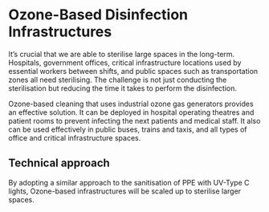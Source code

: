 # Ozone-Based Disinfection Infrastructures


It’s crucial that we are able to sterilise large spaces in the long-term. Hospitals, government offices, critical infrastructure locations used by essential workers between shifts, and public spaces such as transportation zones all need sterilising. The challenge is not just conducting the sterilisation but reducing the time it takes to perform the disinfection.

Ozone-based cleaning that uses industrial ozone gas generators provides an effective solution. It can be deployed in hospital operating theatres and patient rooms to prevent infecting the next patients and medical staff. It also can be used effectively in public buses, trains and taxis, and all types of office and critical infrastructure spaces.

Technical approach
--------------------

By adopting a similar approach to the sanitisation of PPE with UV-Type C lights, Ozone-based infrastructures will be scaled up to sterilise larger spaces.
